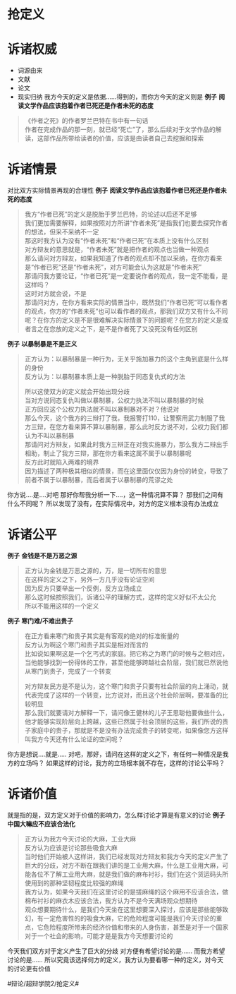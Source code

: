 # 抢定义
# 诉诸权威
* 词源由来
* 文献
* 论文
* 现实归纳
我方今天的定义是依据……得到的，而你方今天的定义则是
**例子**
**阅读文学作品应该抱着作者已死还是作者未死的态度**
> 《作者之死》的作者罗兰巴特在书中有一句话  
> 作者在完成作品的那一刻，就已经“死亡”了，那么后续对于文学作品的解读，这部作品所带给读者的价值，应该是由读者自己去挖掘和探索  

# 诉诸情景
对比双方实际情景再现的合理性
**例子**
**阅读文学作品应该抱着作者已死还是作者未死的态度**
> 我方“作者已死”的定义是脱胎于罗兰巴特，的论述以后还不足够  
> 我们更加需要解释，如果按照对方所讲“作者未死”是指我们也要去探究作者的想法，但采不采纳不一定  
> 那这时我方认为没有“作者未死”和“作者已死”在本质上没有什么区别  
> 对方辩友的意思就是，“作者未死”就是把作者的观点也当做一种观点  
> 那么请问对方辩友，如果我知道了作者的观点却不加以采纳，在你方看来是“作者已死”还是“作者未死”，对方可能会认为这就是“作者未死”  
> 那请问我方要论证，“作者已死”是一定要说作者的观点，我一定不能看，是这样吗？  
> 这时对方就会说，不是  
> 那请问对方，在你方看来实际的情景当中，既然我们“作者已死”可以看作者的观点，你方的“作者未死”也可以看作者的观点，那我们双方又有什么不同呢？在你方的定义是不是很难解决实际情景下的问题呢？在您方的定义是或者言之在您放的定义之下，是不是作者死了又没死没有任何区别  

**例子**
**以暴制暴是不是正义**
> 正方认为：以暴制暴是一种行为，无关乎施加暴力的这个主角到底是什么样的身份  
> 反方认为：以暴制暴本质上是一种脱胎于同态复仇式的方法  
>   
> 所以这使双方的定义就会开始出现分歧  
>  当对方说同态复仇叫做以暴制暴，公权力执法不叫以暴制暴的时候  
> 正方回应这个公权力执法就不叫以暴制暴对不对？他说对  
> 那么今天，这个我方的三辩打了我，我报警打110，让警察用武力制服了我方三辩，在您方看来算不算以暴制暴，那么此时反方说不对，公权力我们都认为不叫以暴制暴  
> 那请问对方辩友，如果此时我方三辩正在对我实施暴力，那么我方二辩出手相助，制止了我方三辩，那在你方看来这属不属于以暴制暴呢  
> 反方此时就陷入两难的境界  
> 因为描述了两种极其相似的情景，而在这里面仅仅因为身份的转变，导致了前者不属于以暴制暴，而后者属于以暴制暴的荒谬之处  

你方说….是….对吧
那好你帮我分析一下….，这一种情况算不算？
那我们之间有什么不同呢？
所以发现了没有，在实际情况中，对方的定义根本没有办法成立

# 诉诸公平
**例子**
**金钱是不是万恶之源**
> 正方认为金钱是万恶之源的，万，是一切所有的意思  
> 在这样的定义之下，另外一方几乎没有论证空间  
> 因为反方只要举出一个反例，反方立场成立  
> 那么这时候按照我们，诉诸公平的理解方式，这样的定义好似不太公允  
> 所以不能用这样的一个定义  

**例子**
**寒门难/不难出贵子**
> 在正方看来寒门和贵子其实是有客观的绝对的标准衡量的  
> 反方认为啊这个寒门和贵子其实是相对而言的  
> 比如说如果啊这是一个乞丐式的家庭。把它称之为寒门的时候与之相对应，当他能够找到一份得体的工作，甚至他能够跨越社会阶层，我们就已然说他从寒门到贵子，完成了一个转变  
>   
> 对方辩友民方是不是认为，这个寒门和贵子只要有社会阶层的向上涌动，就代表完成了这样的一个转变，比方说对，而且这个社会阶层啊，要准备的比较明显  
> 那么我们就要请对方解释一下，请问像王健林的儿子王思聪他要做些什么，他才能够实现阶层向上跨越，这些已然属于社会顶层的这些，我们所说的贵子家庭中的贵子，那就是不是没有办法完成贵子的转变呢，如果像您方这样叫我方今天还有什么论证的空间呢？  

你方是想说….就是…..
对吧，那好，请问在这样的定义之下，有任何一种情况是我方的立场吗？
如果这样的讨论，我方的立场根本就不存在，这样的讨论公平吗？



#  诉诸价值
就是指的是，双方定义对于价值的影响力，怎么样讨论才算是有意义的讨论
**例子**
**中国大嘛应不应该合法化**
> 正方认为我方今天讨论的大麻，工业大麻  
> 反方认为应该是讨论那些吸食大麻  
> 当时他们开始被人这样讲，我们已经发现对方辩友和我方今天的定义产生了巨大的分歧，对方不断在跟我们讲的是工业用大麻，什么是工业用大麻，可能各位不了解工业用大麻，就是我们做的麻布衬衫，我们在这个货运码头所使用到的那种坚韧程度比较强的麻绳  
> 我方认为，如果今天我们在这里讨论的是搓麻绳的这个麻用不应该合法，做棉布衬衫的麻衣木应该合法，我方认为不是今天满场观众想期待  
> 观众想要期待什么，是我们今天坐在这里想要深入探讨，应该是那些能够致幻，有一定危害性的的吸食大麻，它的危险程度可能是我们今天讨论的重点，它危险程度所带来的经济价值和带来的人身伤害，甚至是对于一个国家对于一个社会的影响，可能才是是我方今天想要讨论的  

今天我们双方对于定义产生了巨大的分歧
对方便有希望讨论的是……
而我方希望讨论的是……
所以究竟该选择何方的定义，我方认为要看哪一种的定义，对今天的讨论更有价值















#辩论/超辩学院2/抢定义#